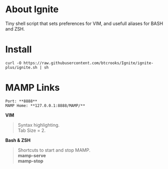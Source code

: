About Ignite
============

Tiny shell script that sets preferences for VIM, and usefull aliases for BASH and ZSH.

Install
=======
    curl -O https://raw.githubusercontent.com/btcrooks/Ignite/ignite-plus/ignite.sh | sh

MAMP Links
==========
    Port: **8888**  
    MAMP Home: **127.0.0.1:8888/MAMP/**

**VIM**
>Syntax highlighting.  
>Tab Size = 2.  

**Bash & ZSH**
>Shortcuts to start and stop MAMP.  
>**mamp-serve**  
>**mamp-stop**  

